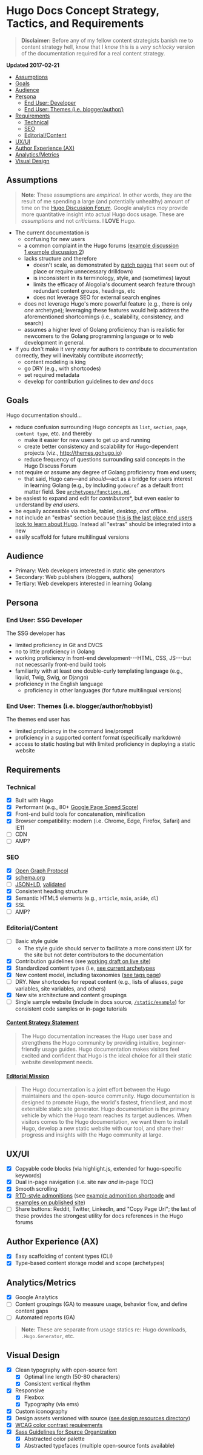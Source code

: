 # Hugo Docs Concept Strategy, Tactics, and Requirements

> **Disclaimer:** Before any of my fellow content strategists banish me to content strategy hell, know that I *know* this is a *very schlocky* version of the documentation required for a real content strategy.

**Updated 2017-02-21**

- [Assumptions](#assumptions)
- [Goals](#goals)
- [Audience](#audience)
- [Persona](#persona)
    - [End User: Developer](#end-user-developer)
    - [End User: Themes \(i.e. blogger/author/\)](#end-user-themes-ie-bloggerauthor)
- [Requirements](#requirements)
    - [Technical](#technical)
    - [SEO](#seo)
    - [Editorial/Content](#editorialcontent)
- [UX/UI](#uxui)
- [Author Experience \(AX\)](#author-experience-ax)
- [Analytics/Metrics](#analyticsmetrics)
- [Visual Design](#visual-design)

## Assumptions

> **Note**: These assumptions are *empirical*. In other words, they are the result of me spending a large (and potentially unhealthy) amount of time on the [Hugo Discussion Forum](https://discuss.gohugo.io). Google analytics *may* provide more quantitative insight into actual Hugo docs usage. These are *assumptions* and not *criticisms*. I **LOVE** Hugo.

* The current documentation is
    * confusing for new users
    * a common complaint in the Hugo forums ([example discussion 1][],[example discussion 2][])
    * lacks structure and therefore
        * doesn't scale, as demonstrated by [patch pages](http://gohugo.io/taxonomies/templates/) that seem out of place or require unnecessary drilldown)
        * is inconsistent in its terminology, style, and (sometimes) layout
        * limits the efficacy of Alogolia's document search feature through redundant content groups, headings, etc
        * does not leverage SEO for external search engines
    * does not leverage Hugo's more powerful feature (e.g., there is only *one* archetype); leveraging these features would help address the aforementioned shortcomings (i.e., scalability, consistency, and search)
    * assumes a higher level of Golang proficiency than is realistic for newcomers to the Golang programming language or to web development in general.
* If you don't make it *very easy* for authors to contribute to documentation correctly, they will inevitably contribute *incorrectly*;
    * content modeling is king
    * go DRY (e.g., with shortcodes)
    * set required metadata
    * develop for contribution guidelines to dev *and* docs

## Goals

Hugo documentation should...

* reduce confusion surrounding Hugo concepts as `list`, `section`, `page`, `content type`, etc. and thereby
    * make it easier for new users to get up and running
    * create better consistency and scalability for Hugo-dependent projects (viz., http://themes.gohugo.io)
    * reduce frequency of questions surrounding said concepts in the Hugo Discuss Forum
* not require or assume any degree of Golang proficiency from end users;
    * that said, Hugo can&mdash;and *should*&mdash;act as a bridge for users interest in learning Golang (e.g., by including `godocref` as a default front matter field. See [`archetypes/functions.md`][functionarchetype].
* be easiest to expand and edit for *contributors**, but even easier to understand by *end users*.
* be equally accessible via mobile, tablet, desktop, *and* offline.
* not include an "extras" section because [this is the last place end users look to learn about Hugo](https://discuss.gohugo.io/t/site-with-different-lists-of-sections/5536/3). Instead all "extras" should be integrated into a new
* easily scaffold for future multilingual versions

## Audience

* Primary: Web developers interested in static site generators
* Secondary: Web publishers (bloggers, authors)
* Tertiary: Web developers interested in learning Golang

## Persona

### End User: SSG Developer

The SSG developer has

* limited proficiency in Git and DVCS
* no to little proficiency in Golang
* working proficiency in front-end development---HTML, CSS, JS---but not necessarily front-end build tools
* familiarity with at least one double-curly templating language (e.g., liquid, Twig, Swig, or Django)
* proficiency in the English language
    * proficiency in other languages (for future multilingual versions)

### End User: Themes (i.e. blogger/author/hobbyist)

The themes end user has

* limited proficiency in the command line/prompt
* proficiency in a supported content format (specifically markdown)
* access to static hosting but with limited proficiency in deploying a static website

## Requirements

### Technical

- [X] Built with Hugo
- [X] Performant (e.g., 80+ [Google Page Speed Score](https://developers.google.com/speed/pagespeed/insights/?url=https%3A%2F%2Fhugodocsconcept.netlify.com%2Fabout-hugo))
- [X] Front-end build tools for concatenation, minification
- [X] Browser compatibility: modern (i.e. Chrome, Edge, Firefox, Safari) and IE11
- [ ] CDN
- [ ] AMP?

### SEO

- [X] [Open Graph Protocol](http://ogp.me/)
- [X] [schema.org](http://schema.org)
- [ ] [JSON+LD](https://developers.google.com/schemas/formats/json-ld), [validated](https://search.google.com/structured-data/testing-tool)
- [X] Consistent heading structure
- [X] Semantic HTML5 elements (e.g., `article`, `main`, `aside`, `dl`)
- [X] SSL
- [ ] AMP?

### Editorial/Content

- [ ] Basic style guide
    - The style guide should server to facilitate a more consistent UX for the site but not deter contributors to the documentation
- [X] Contribution guidelines (see [working draft on live site](https://hugodocsconcept.netlify.com/contribute-to-hugo/contribute-to-the-hugo-docs/))
- [X] Standardized content types (i.e, [see current archetypes](https://github.com/rdwatters/hugo-docs-concept/tree/master/themes/hugodocs/archetypes)
- [X] New content model, including taxonomies ([see tags page][tagspage])
- [ ] DRY. New shortcodes for repeat content (e.g., lists of aliases, page variables, site variables, and others)
- [X] New site architecture and content groupings
- [ ] Single sample website (include in docs source, [`/static/example`](https://github.com/rdwatters/hugo-docs-concept/tree/master/static/example)) for consistent code samples or in-page tutorials

#### [Content Strategy Statement](http://contentmarketinginstitute.com/2016/01/content-on-strategy-templates/)

> The Hugo documentation increases the Hugo user base and strengthens the Hugo community by providing intuitive, beginner-friendly usage guides. Hugo documentation makes visitors feel excited and confident that Hugo is the ideal choice for all their static website development needs.

#### [Editorial Mission](http://contentmarketinginstitute.com/2015/10/statement-content-marketing/)

> The Hugo documentation is a joint effort between the Hugo maintainers and the open-source community. Hugo documentation is designed to promote Hugo, the world's fastest, friendliest, and most extensible static site generator. Hugo documentation is the primary vehicle by which the Hugo team reaches its target audiences. When visitors comes to the Hugo documentation, we want them to install Hugo, develop a new static website with our tool, and share their progress and insights with the Hugo community at large.

## UX/UI

- [X] Copyable code blocks (via highlight.js, extended for hugo-specific keywords)
- [X] Dual in-page navigation (i.e. site nav *and* in-page TOC)
- [X] Smooth scrolling
- [X] [RTD-style admonitions][admonitions] (see [example admonition shortcode](https://github.com/rdwatters/hugo-docs-concept/blob/master/layouts/shortcodes/note.html) and [examples on published site](http://localhost:1313/contribute-to-hugo/contribute-to-the-hugo-docs/#admonition-short-codes))
- [ ] Share buttons: Reddit, Twitter, LinkedIn, and "Copy Page Url"; the last of these provides the strongest utility for docs references in the Hugo forums

## Author Experience (AX)

- [X] Easy scaffolding of content types (CLI)
- [X] Type-based content storage model and scope (archetypes)

## Analytics/Metrics

- [X] Google Analytics
- [ ] Content groupings (GA) to measure usage, behavior flow, and define content gaps
- [ ] Automated reports (GA)

> **Note:** These are separate from usage statics re: Hugo downloads, `.Hugo.Generator`, etc.

## Visual Design

- [X] Clean typography with open-source font
    - [X] Optimal line length (50-80 characters)
    - [X] Consistent vertical rhythm
- [X] Responsive
    - [X] Flexbox
    - [X] Typography (via ems)
- [X] Custom iconography
- [X] Design assets versioned with source ([see design resources directory][designresources])
- [X] [WCAG color contrast requirements](http://webaim.org/blog/wcag-2-0-and-link-colors/)
- [X] [Sass Guidelines for Source Organization](https://sass-guidelin.es/)
    - [X] Abstracted color palette
    - [X] Abstracted typefaces (multiple open-source fonts available)

[admonitions]: http://docutils.sourceforge.net/docs/ref/rst/directives.html#admonitions
[designresources]: https://github.com/rdwatters/hugo-docs-concept/tree/master/dev-and-design-resources
[example discussion 1]: https://discuss.gohugo.io/t/frustrated-with-documentation/2810
[example discussion 2]: https://discuss.gohugo.io/t/documentation-restructure-and-design/1891
[functionarchetype]: https://github.com/rdwatters/hugo-docs-concept/blob/master/themes/hugodocs/archetypes/functions.md
[tagspage]: https://hugodocsconcept.netlify.com/tags/